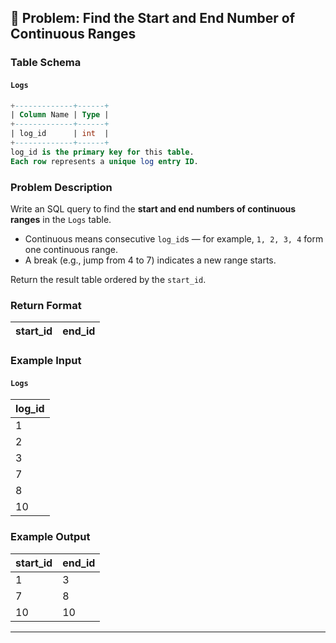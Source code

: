 ## 🔢 Problem: Find the Start and End Number of Continuous Ranges

### **Table Schema**

#### `Logs`

```sql
+-------------+------+
| Column Name | Type |
+-------------+------+
| log_id      | int  |
+-------------+------+
log_id is the primary key for this table.
Each row represents a unique log entry ID.
```

### **Problem Description**

Write an SQL query to find the **start and end numbers of continuous ranges** in the `Logs` table.

* Continuous means consecutive `log_id`s — for example, `1, 2, 3, 4` form one continuous range.
* A break (e.g., jump from 4 to 7) indicates a new range starts.

Return the result table ordered by the `start_id`.

### **Return Format**

| start_id | end_id |
| -------- | ------ |

### **Example Input**

#### `Logs`

| log_id |
| ------ |
| 1      |
| 2      |
| 3      |
| 7      |
| 8      |
| 10     |

### **Example Output**

| start_id | end_id |
| -------- | ------ |
| 1        | 3      |
| 7        | 8      |
| 10       | 10     |

---
